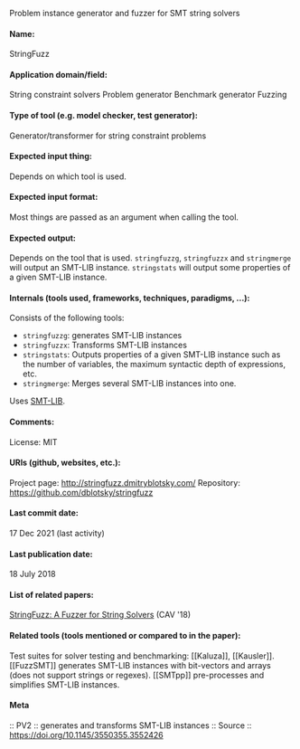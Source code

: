 Problem instance generator and fuzzer for SMT string solvers

#### Name:
StringFuzz

#### Application domain/field:
String constraint solvers
Problem generator
Benchmark generator
Fuzzing

#### Type of tool (e.g. model checker, test generator):
Generator/transformer for string constraint problems

#### Expected input thing:
Depends on which tool is used.

#### Expected input format:
Most things are passed as an argument when calling the tool. 

#### Expected output:
Depends on the tool that is used.
`stringfuzzg`, `stringfuzzx` and `stringmerge` will output an SMT-LIB instance.
`stringstats` will output some properties of a given SMT-LIB instance.

#### Internals (tools used, frameworks, techniques, paradigms, ...):
Consists of the following tools:
- `stringfuzzg`: generates SMT-LIB instances
- `stringfuzzx`: Transforms SMT-LIB instances
- `stringstats`: Outputs properties of a given SMT-LIB instance such as the number of variables, the maximum syntactic depth of expressions, etc.
- `stringmerge`: Merges several SMT-LIB instances into one.

Uses [SMT-LIB](../Formats/SMT-LIB.md).

#### Comments:
License: MIT

#### URIs (github, websites, etc.):
Project page: http://stringfuzz.dmitryblotsky.com/
Repository: https://github.com/dblotsky/stringfuzz

#### Last commit date:
17 Dec 2021 (last activity)

#### Last publication date:
18 July 2018

#### List of related papers:
[StringFuzz: A Fuzzer for String Solvers](https://doi.org/10.1007/978-3-319-96142-2_6) (CAV '18)

#### Related tools (tools mentioned or compared to in the paper):
Test suites for solver testing and benchmarking: [[Kaluza]], [[Kausler]].
[[FuzzSMT]] generates SMT-LIB instances with bit-vectors and arrays (does not support strings or regexes).
[[SMTpp]] pre-processes and simplifies SMT-LIB instances.

#### Meta
:: PV2 :: generates and transforms SMT-LIB instances
:: Source :: https://doi.org/10.1145/3550355.3552426
